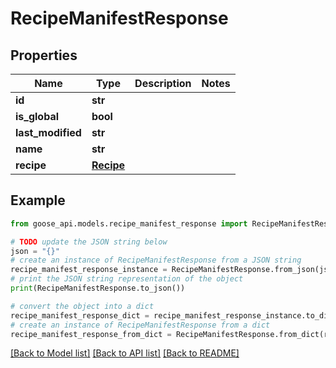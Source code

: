 # RecipeManifestResponse


## Properties

Name | Type | Description | Notes
------------ | ------------- | ------------- | -------------
**id** | **str** |  | 
**is_global** | **bool** |  | 
**last_modified** | **str** |  | 
**name** | **str** |  | 
**recipe** | [**Recipe**](Recipe.md) |  | 

## Example

```python
from goose_api.models.recipe_manifest_response import RecipeManifestResponse

# TODO update the JSON string below
json = "{}"
# create an instance of RecipeManifestResponse from a JSON string
recipe_manifest_response_instance = RecipeManifestResponse.from_json(json)
# print the JSON string representation of the object
print(RecipeManifestResponse.to_json())

# convert the object into a dict
recipe_manifest_response_dict = recipe_manifest_response_instance.to_dict()
# create an instance of RecipeManifestResponse from a dict
recipe_manifest_response_from_dict = RecipeManifestResponse.from_dict(recipe_manifest_response_dict)
```
[[Back to Model list]](../README.md#documentation-for-models) [[Back to API list]](../README.md#documentation-for-api-endpoints) [[Back to README]](../README.md)


